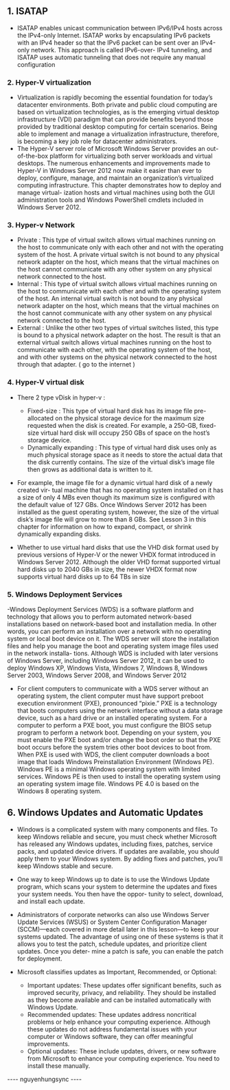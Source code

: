##  1. ISATAP

 - ISATAP enables unicast communication between IPv6/IPv4 hosts across
   the IPv4-only Internet. ISATAP works by encapsulating IPv6 packets
   with an IPv4 header so that the IPv6 packet can be sent over an
   IPv4-only network. This approach is called IPv6-over- IPv4
   ­tunneling, and ISATAP uses automatic tunneling that does not require
   any manual configuration

### 2. Hyper-V virtualization
- Virtualization is rapidly becoming the essential foundation for today’s datacenter
environments. Both private and public cloud computing are based on virtualization
technologies, as is the emerging virtual desktop infrastructure (VDI) paradigm that can
provide benefits beyond those provided by traditional desktop computing for certain
scenarios. Being able to implement and manage a virtualization infrastructure, therefore, is
becoming a key job role for datacenter administrators.
- The Hyper-V server role of Microsoft Windows Server provides an out-of-the-box
platform for virtualizing both server workloads and virtual desktops. The numerous
enhancements and improvements made to Hyper-V in Windows Server 2012 now make it
easier than ever to deploy, configure, manage, and maintain an organization’s virtualized
computing infrastructure. This chapter demonstrates how to deploy and manage virtual-
ization hosts and virtual machines using both the GUI administration tools and Windows
PowerShell cmdlets included in Windows Server 2012.


### 3. Hyper-v Network


	
- Private  :  This type of virtual switch allows virtual machines running on the host to
communicate only with each other and not with the operating system of the host. A
private virtual switch is not bound to any physical network adapter on the host, which
means that the virtual machines on the host cannot communicate with any other
system on any physical network connected to the host.
- Internal : This type of virtual switch allows virtual machines running on the host to
communicate with each other and with the operating system of the host. An internal
virtual switch is not bound to any physical network adapter on the host, which means
that the virtual machines on the host cannot communicate with any other system on
any physical network connected to the host.
- External  : Unlike the other two types of virtual switches listed, this type is bound to
a physical network adapter on the host. The result is that an external virtual switch
allows virtual machines running on the host to communicate with each other, with the ­operating system of the host, and with other systems on the physical network connected to the host through that adapter. ( go to the internet ) 


### 4. Hyper-V virtual disk 

- There 2 type vDisk in hyper-v :
	- Fixed-size  : This type of virtual hard disk has its image file pre-allocated on the
physical storage device for the maximum size requested when the disk is created. For
example, a 250-GB, fixed-size virtual hard disk will occupy 250 GBs of space on the
host’s storage device.
	- Dynamically expanding :  This type of virtual hard disk uses only as much ­physical
storage space as it needs to store the actual data that the disk currently contains.
The size of the virtual disk’s image file then grows as additional data is written to it.

- For ­example, the image file for a dynamic virtual hard disk of a newly created vir-
tual machine that has no operating system installed on it has a size of only 4 MBs
even though its maximum size is configured with the default value of 127 GBs. Once
Windows Server 2012 has been installed as the guest operating system, however,
the size of the virtual disk’s image file will grow to more than 8 GBs. See Lesson 3
in this chapter for information on how to expand, compact, or shrink dynamically
expanding  disks.

- Whether to use virtual hard disks that use the VHD disk format used by previous
versions of Hyper-V or the newer VHDX format introduced in Windows Server 2012.
Although the older VHD format supported virtual hard disks up to 2040 GBs in size,
the newer VHDX format now supports virtual hard disks up to 64 TBs in size


### 5. Windows Deployment Services 

-Windows Deployment Services (WDS) is a software platform and technology that allows
you to perform automated network-based installations based on network-based boot and
installation media. In other words, you can perform an installation over a network with no
operating system or local boot device on it. The WDS server will store the installation files
and help you manage the boot and operating system image files used in the network installa-
tions. Although WDS is included with later versions of Windows Server, including Windows
Server 2012, it can be used to deploy Windows XP, Windows Vista, Windows 7, Windows 8,
Windows Server 2003, Windows Server 2008, and Windows Server 2012

- For client computers to communicate with a WDS server without an operating system, the
client computer must have support preboot execution environment (PXE), pronounced
“pixie.” PXE is a technology that boots computers using the network interface without a
data storage device, such as a hard drive or an installed operating system. For a computer
to perform a PXE boot, you must configure the BIOS setup program to perform a network
boot. Depending on your system, you must enable the PXE boot and/or change the boot
order so that the PXE boot occurs before the system tries other boot devices to boot from.
When PXE is used with WDS, the client computer downloads a boot image that loads Windows
Preinstallation Environment (Windows PE). Windows PE is a minimal Windows operating
system with limited services. Windows PE is then used to install the operating system using an
operating system image file. Windows PE 4.0 is based on the Windows 8 operating system.


## 6. Windows Updates and Automatic Updates

- Windows is a complicated system with many components and files. To keep Windows
reliable and secure, you must check whether Microsoft has released any Windows updates,
including fixes, patches, service packs, and updated device drivers. If updates are available,
you should apply them to your Windows system. By adding fixes and patches, you’ll keep
Windows stable and secure.

- One way to keep Windows up to date is to use the Windows Update program, which scans
your system to determine the updates and fixes your system needs. You then have the oppor-
tunity to select, download, and install each update.
- Administrators of corporate networks can also use Windows Server Update Services (WSUS)
or System Center Configuration Manager (SCCM)—each covered in more detail later in this
lesson—to keep your systems updated. The advantage of using one of these systems is that it
allows you to test the patch, schedule updates, and prioritize client updates. Once you deter-
mine a patch is safe, you can enable the patch for deployment.

- Microsoft classifies updates as Important, Recommended, or Optional:
	- Important updates: These updates offer significant benefits, such as improved security,
privacy, and reliability. They should be installed as they become available and can be
installed automatically with Windows Update.
	- Recommended updates: These updates address noncritical problems or help enhance
your computing experience. Although these updates do not address fundamental issues
with your computer or Windows software, they can offer meaningful improvements.
	- Optional updates: These include updates, drivers, or new software from Microsoft to
enhance your computing experience. You need to install these manually.


---- nguyenhungsync ----
